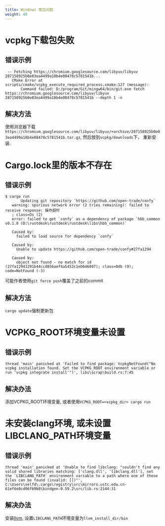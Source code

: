 ```yaml
---
title: Windows 常见问题
weight: 40
---
```


# vcpkg下载包失败
## 错误示例
```
 -- Fetching https://chromium.googlesource.com/libyuv/libyuv 287158925b0e03ea4499a18b4e08478c5781541b...
   CMake Error at scripts/cmake/vcpkg_execute_required_process.cmake:127 (message):
       Command failed: D:/program/Git/mingw64/bin/git.exe fetch https://chromium.googlesource.com/libyuv/libyuv 287158925b0e03ea4499a18b4e08478c5781541b --depth 1 -n
```
## 解决方法
使用浏览器下载`https://chromium.googlesource.com/libyuv/libyuv/+archive/287158925b0e03ea4499a18b4e08478c5781541b.tar.gz`,  然后放到`vcpkg/downloads`下， 重新安装.



# Cargo.lock里的版本不存在
## 错误示例
```
$ cargo run
       Updating git repository `https://github.com/open-trade/confy`
   warning: spurious network error (2 tries remaining): failed to receive response: 操作超时
   ; class=Os (2)
   error: failed to get `confy` as a dependency of package `hbb_common v0.1.0 (D:\rustdesk\rustdesk\rustdesk\libs\hbb_common)`

   Caused by:
     failed to load source for dependency `confy`

   Caused by:
     Unable to update https://github.com/open-trade/confy#27fa1294

   Caused by:
     object not found - no match for id (27fa12941291b44ccd856aef4a5452c1eb646047); class=Odb (9); code=NotFound (-3)
```
可能作者使用`git force push`覆盖了之前的commit
## 解决方法
`cargo update`强制更新包



# VCPKG_ROOT环境变量未设置
## 错误示例
```
thread 'main' panicked at 'Failed to find package: VcpkgNotFound("No vcpkg installation found. Set the VCPKG_ROOT environment variable or run 'vcpkg integrate install'")', libs\scrap\build.rs:7:45
```
## 解决办法
添加VCPKG_ROOT环境变量, 或者使用`VCPKG_ROOT=<vcpkg_dir> cargo run`



# 未安装clang环境, 或未设置LIBCLANG_PATH环境变量
## 错误示例
```
thread 'main' panicked at 'Unable to find libclang: "couldn't find any valid shared libraries matching: ['clang.dll', 'libclang.dll'], set the `LIBCLANG_PATH` environment variable to a path where one of these files can be found (invalid: [])"', C:\Users\selfd\.cargo\registry\src\mirrors.ustc.edu.cn-61ef6e0cd06fb9b8\bindgen-0.59.2\src/lib.rs:2144:31
```
## 解决办法
安装[llvm](https://releases.llvm.org/download.html), 设置`LIBCLANG_PATH`环境变量为`llvm_install_dir/bin`
